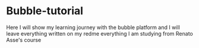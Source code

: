 # Bubble-tutorial
Here I will show my learning journey with the bubble platform and I will leave everything written on my redme everything I am studying from Renato Asse's course
